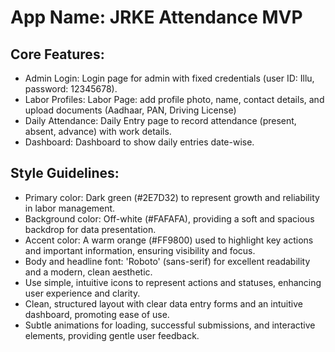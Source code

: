 # **App Name**: JRKE Attendance MVP

## Core Features:

- Admin Login: Login page for admin with fixed credentials (user ID: Illu, password: 12345678).
- Labor Profiles: Labor Page: add profile photo, name, contact details, and upload documents (Aadhaar, PAN, Driving License)
- Daily Attendance: Daily Entry page to record attendance (present, absent, advance) with work details.
- Dashboard: Dashboard to show daily entries date-wise.

## Style Guidelines:

- Primary color: Dark green (#2E7D32) to represent growth and reliability in labor management.
- Background color: Off-white (#FAFAFA), providing a soft and spacious backdrop for data presentation.
- Accent color: A warm orange (#FF9800) used to highlight key actions and important information, ensuring visibility and focus.
- Body and headline font: 'Roboto' (sans-serif) for excellent readability and a modern, clean aesthetic.
- Use simple, intuitive icons to represent actions and statuses, enhancing user experience and clarity.
- Clean, structured layout with clear data entry forms and an intuitive dashboard, promoting ease of use.
- Subtle animations for loading, successful submissions, and interactive elements, providing gentle user feedback.